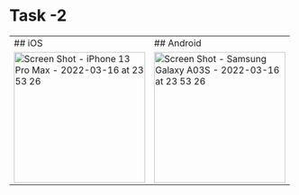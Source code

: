 # Task -2

<table>
<tr>
<td> 
 ## iOS 

<td> 
 ## Android 

<tr><td>


<img width="233" alt="Screen Shot - iPhone 13 Pro Max - 2022-03-16 at 23 53 26" src="https://user-images.githubusercontent.com/33307043/158661258-84da2f8c-6bbd-4a8c-9843-e2e8323edfde.png">
  
<td>

  
<img width="233" alt="Screen Shot - Samsung Galaxy A03S - 2022-03-16 at 23 53 26" src="https://user-images.githubusercontent.com/33307043/158662034-6944a833-9ca7-4f15-baf0-c3b6df052015.jpg">
  
<tr>
